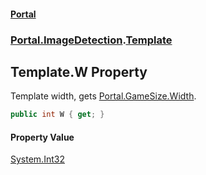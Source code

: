#### [Portal](index.md 'index')
### [Portal.ImageDetection](Portal.ImageDetection.md 'Portal.ImageDetection').[Template](Template.md 'Portal.ImageDetection.Template')

## Template.W Property

Template width, gets [Portal.GameSize.Width](https://docs.microsoft.com/en-us/dotnet/api/Portal.GameSize.Width 'Portal.GameSize.Width').

```csharp
public int W { get; }
```

#### Property Value
[System.Int32](https://docs.microsoft.com/en-us/dotnet/api/System.Int32 'System.Int32')
